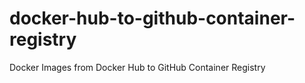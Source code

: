 # docker-hub-to-github-container-registry
Docker Images from Docker Hub to GitHub Container Registry
